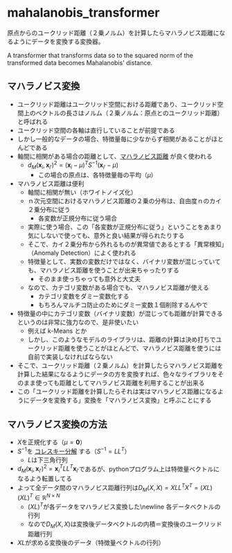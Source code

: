 # mahalanobis_transformer

原点からのユークリッド距離（２乗ノルム）を計算したらマハラノビス距離になるようにデータを変換する変換器。

A transformer that transforms data so to the squared norm of the transformed data becomes Mahalanobis' distance.

## マハラノビス変換

* ユークリッド距離はユークリッド空間における距離であり、ユークリッド空間上のベクトルの長さはノルム（２乗ノルム：原点とのユークリッド距離）と呼ばれる
* ユークリッド空間の各軸は直行していることが前提である
* しかし一般的なデータの場合、特徴量毎に少なからず相関があることがほとんどである
* 軸間に相関がある場合の距離として、[マハラノビス距離](https://ja.wikipedia.org/wiki/%E3%83%9E%E3%83%8F%E3%83%A9%E3%83%8E%E3%83%93%E3%82%B9%E8%B7%9D%E9%9B%A2) が良く使われる
	* $d_{M}(\mathbf{x}_i, \mathbf{x}_{i'})^2=(\mathbf{x}_i-\mu)^{T}S^{-1}(\mathbf{x}_{i'}-\mu)$
        * この場合の原点は、各特徴量毎の平均（$\mu$）
* マハラノビス距離は便利
    * 軸間に相関が無い（ホワイトノイズ化）
    * ｎ次元空間におけるマハラノビス距離の２乗の分布は、自由度ｎのカイ２乗分布に従う
        * 各変数が正規分布に従う場合
    * 実際に使う場合、この「各変数が正規分布に従う」ということをあまり気にしないで使っても、意外と良い結果が得られたりする
    * そこで、カイ２乗分布から外れるものが異常値であるとする「異常検知」（Anomaly Detection）によく使われる
    * 特徴量として、実数の変数だけではなく、バイナリ変数が混じっていても、マハラノビス距離を使うことが出来ちゃったりする
        * そのまま使っちゃっても意外と大丈夫
	* なので、カテゴリ変数がある場合でも、マハラノビス距離が使える
        * カテゴリ変数をダミー変数化する
        * もちろんマルチコ防止のためにダミー変数１個削除するんやで
* 特徴量の中にカテゴリ変数（バイナリ変数）が混じっても距離が計算できるというのは非常に強力なので、是非使いたい
    * 例えば k-Means とか
    * しかし、このようなモデルのライブラリは、距離の計算は決め打ちでユークリッド距離を使うことがほとんどで、マハラノビス距離を使うには自前で実装しなければならない
* そこで、ユークリッド距離（２乗ノルム）を計算したらマハラノビス距離を計算した結果になるようにデータの方を変換すれば、色々なライブラリをそのまま使っても距離としてマハラノビス距離を利用することが出来る
* この「ユークリッド距離を計算したらそれは実はマハラノビス距離になるようにデータを変換する」変換を「マハラノビス変換」と呼ぶことにする

## マハラノビス変換の方法

* $X$を正規化する（$\mu=\mathbf{0}$）
* $S^{-1}$を [コレスキー分解](https://ja.wikipedia.org/wiki/%E3%82%B3%E3%83%AC%E3%82%B9%E3%82%AD%E3%83%BC%E5%88%86%E8%A7%A3) する（$S^{-1}=LL^{T}$）
	* $L$は下三角行列
* $d_{M}(\mathbf{x}_i, \mathbf{x}_{i'})^2=\mathbf{x}_i^TLL^{T}\mathbf{x}_{i'}$であるが、pythonプログラム上は特徴量ベクトルになるよう転置してる
* よって全データ間のマハラノビス距離行列は$D_{M}(X, X) =XLL^{T}X^T=(XL)(XL)^T \in \mathbb{R}^{N \times N}$
	* $(XL)^{T}$が各データをマハラノビス変換した\newline 各データベクトルの行列
	* なので$D_{M}(X,X)$は変換後データベクトルの内積＝変換後のユークリッド距離行列
* $XL$が求める変換後のデータ（特徴量ベクトルの行列）
